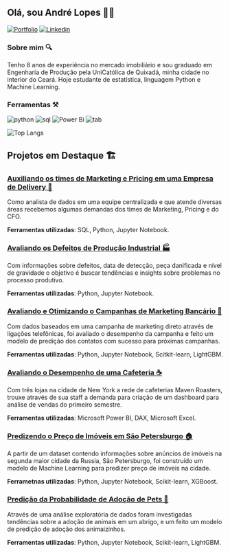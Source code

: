 ## Olá, sou André Lopes 👨‍💻
[![Portfolio](https://img.shields.io/badge/Medium-12100E?style=for-the-badge&logo=medium&logoColor=white)]([https://bit.ly/portfolio_andreluizls1](https://medium.com/@datalopes1)) [![Linkedin](https://img.shields.io/badge/LinkedIn-0077B5?style=for-the-badge&logo=linkedin&logoColor=white)](https://www.linkedin.com/in/andreluizls1/) 

### Sobre mim 🔍
Tenho 8 anos de experiência no mercado imobiliário e sou graduado em Engenharia de Produção pela UniCatólica de Quixadá, minha cidade no interior do Ceará. Hoje estudante de estatística, linguagem Python e Machine Learning. 

### Ferramentas ⚒️
![python](https://img.shields.io/badge/Python-3776AB?style=for-the-badge&logo=python&logoColor=white) ![sql](https://img.shields.io/badge/PostgreSQL-316192?style=for-the-badge&logo=postgresql&logoColor=white) ![Power Bi](https://img.shields.io/badge/power_bi-F2C811?style=for-the-badge&logo=powerbi&logoColor=black) ![tab](https://img.shields.io/badge/Tableau-E97627?style=for-the-badge&logo=Tableau&logoColor=white)

![Top Langs](https://github-readme-stats.vercel.app/api/top-langs/?username=datalopes1&layout=compact)

## Projetos em Destaque 🏗️
### [Auxiliando os times de Marketing e Pricing em uma Empresa de Delivery 🛵](https://github.com/datalopes1/desafio_delivery/)
Como analista de dados em uma equipe centralizada e que atende diversas áreas recebemos algumas demandas dos times de Marketing, Pricing e do CFO.

**Ferramentas utilizadas**: SQL, Python, Jupyter Notebook.

### [Avaliando os Defeitos de Produção Industrial 🏭](https://github.com/datalopes1/manufacturing_defects)
Com informações sobre defeitos, data de detecção, peça danificada e nível de gravidade o objetivo é buscar tendências e insights sobre problemas no processo produtivo.

**Ferramentas utilizadas**: Python, Jupyter Notebook.  

### [Avaliando e Otimizando o Campanhas de Marketing Bancário 🏦](https://github.com/datalopes1/bank_marketing_success)
Com dados baseados em uma campanha de marketing direto através de ligações telefônicas, foi avaliado o desempenho da campanha e feito um modelo de predição dos contatos com sucesso para próximas campanhas.

**Ferramentas utilizadas**: Python, Jupyter Notebook, Scitkit-learn, LightGBM.

### [Avaliando o Desempenho de uma Cafeteria ☕](https://github.com/datalopes1/maven_coffee)
Com três lojas na cidade de New York a rede de cafeterias Maven Roasters, trouxe através de sua staff a demanda para criação de um dashboard para análise de vendas do primeiro semestre.

**Ferramentas utilizadas**: Microsoft Power BI, DAX, Microsoft Excel. 

### [Predizendo o Preço de Imóveis em São Petersburgo 🏠](https://github.com/datalopes1/stpetersburg_prices/)
A partir de um dataset contendo informações sobre anúncios de imóveis na segunda maior cidade da Russia, São Petersburgo, foi construído um modelo de Machine Learning para predizer preço de imóveis na cidade. 

**Ferrametnas utilizadas**: Python, Jupyter Notebook, Scikit-learn, XGBoost. 

### [Predição da Probabilidade de Adoção de Pets 🐩](https://github.com/datalopes1/pet_adoption)
Através de uma análise exploratória de dados foram investigadas tendências sobre a adoção de animais em um abrigo, e um feito um modelo de predição de adoção dos animaizinhos. 

**Ferramentas utilizadas**: Python, Jupyter Notebook, Scikit-learn, LightGBM.


